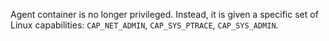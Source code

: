 Agent container is no longer privileged. Instead, it is given a specific set of Linux capabilities: `CAP_NET_ADMIN`, `CAP_SYS_PTRACE`, `CAP_SYS_ADMIN`.